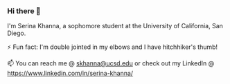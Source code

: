 ### Hi there 👋

I'm Serina Khanna, a sophomore student at the University of California, San Diego.

⚡ Fun fact: I'm double jointed in my elbows and I have hitchhiker's thumb!

📫 You can reach me @ skhanna@ucsd.edu or check out my LinkedIn @ https://www.linkedin.com/in/serina-khanna/

<!--
**helloserina/helloserina** is a ✨ _special_ ✨ repository because its `README.md` (this file) appears on your GitHub profile.

Here are some ideas to get you started:

- 🔭 I’m currently working on ...
- 🌱 I’m currently learning ...
- 👯 I’m looking to collaborate on ...
- 🤔 I’m looking for help with ...
- 💬 Ask me about ...
- 📫 How to reach me: ...
- 😄 Pronouns: ...
- ⚡ Fun fact: ...
-->
